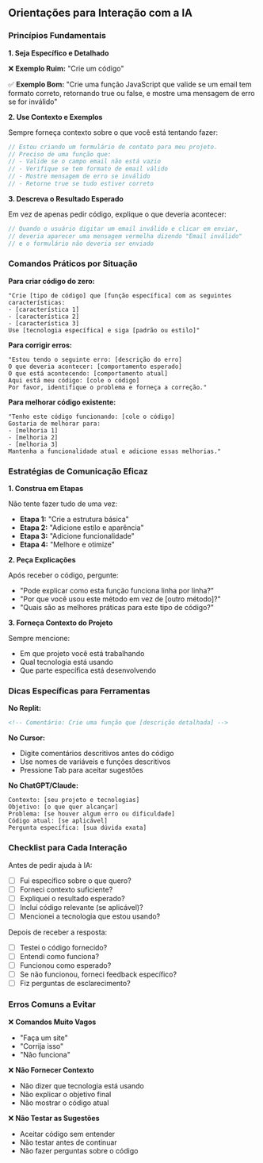 ## Orientações para Interação com a IA

### Princípios Fundamentais

**1. Seja Específico e Detalhado**

❌ **Exemplo Ruim:** "Crie um código"

✅ **Exemplo Bom:** "Crie uma função JavaScript que valide se um email tem formato correto, retornando true ou false, e mostre uma mensagem de erro se for inválido"

**2. Use Contexto e Exemplos**

Sempre forneça contexto sobre o que você está tentando fazer:

```javascript
// Estou criando um formulário de contato para meu projeto.
// Preciso de uma função que:
// - Valide se o campo email não está vazio
// - Verifique se tem formato de email válido
// - Mostre mensagem de erro se inválido
// - Retorne true se tudo estiver correto
```

**3. Descreva o Resultado Esperado**

Em vez de apenas pedir código, explique o que deveria acontecer:

```javascript
// Quando o usuário digitar um email inválido e clicar em enviar,
// deveria aparecer uma mensagem vermelha dizendo "Email inválido"
// e o formulário não deveria ser enviado
```

### Comandos Práticos por Situação

**Para criar código do zero:**
```
"Crie [tipo de código] que [função específica] com as seguintes características:
- [característica 1]
- [característica 2]
- [característica 3]
Use [tecnologia específica] e siga [padrão ou estilo]"
```

**Para corrigir erros:**
```
"Estou tendo o seguinte erro: [descrição do erro]
O que deveria acontecer: [comportamento esperado]
O que está acontecendo: [comportamento atual]
Aqui está meu código: [cole o código]
Por favor, identifique o problema e forneça a correção."
```

**Para melhorar código existente:**
```
"Tenho este código funcionando: [cole o código]
Gostaria de melhorar para:
- [melhoria 1]
- [melhoria 2]
- [melhoria 3]
Mantenha a funcionalidade atual e adicione essas melhorias."
```

### Estratégias de Comunicação Eficaz

**1. Construa em Etapas**

Não tente fazer tudo de uma vez:

- **Etapa 1:** "Crie a estrutura básica"
- **Etapa 2:** "Adicione estilo e aparência"
- **Etapa 3:** "Adicione funcionalidade"
- **Etapa 4:** "Melhore e otimize"

**2. Peça Explicações**

Após receber o código, pergunte:
- "Pode explicar como esta função funciona linha por linha?"
- "Por que você usou este método em vez de [outro método]?"
- "Quais são as melhores práticas para este tipo de código?"

**3. Forneça Contexto do Projeto**

Sempre mencione:
- Em que projeto você está trabalhando
- Qual tecnologia está usando
- Que parte específica está desenvolvendo

### Dicas Específicas para Ferramentas

**No Replit:**
```html
<!-- Comentário: Crie uma função que [descrição detalhada] -->
```

**No Cursor:**
- Digite comentários descritivos antes do código
- Use nomes de variáveis e funções descritivos
- Pressione Tab para aceitar sugestões

**No ChatGPT/Claude:**
```
Contexto: [seu projeto e tecnologias]
Objetivo: [o que quer alcançar]
Problema: [se houver algum erro ou dificuldade]
Código atual: [se aplicável]
Pergunta específica: [sua dúvida exata]
```

### Checklist para Cada Interação

Antes de pedir ajuda à IA:
- [ ] Fui específico sobre o que quero?
- [ ] Forneci contexto suficiente?
- [ ] Expliquei o resultado esperado?
- [ ] Incluí código relevante (se aplicável)?
- [ ] Mencionei a tecnologia que estou usando?

Depois de receber a resposta:
- [ ] Testei o código fornecido?
- [ ] Entendi como funciona?
- [ ] Funcionou como esperado?
- [ ] Se não funcionou, forneci feedback específico?
- [ ] Fiz perguntas de esclarecimento?

### Erros Comuns a Evitar

❌ **Comandos Muito Vagos**
- "Faça um site"
- "Corrija isso"
- "Não funciona"

❌ **Não Fornecer Contexto**
- Não dizer que tecnologia está usando
- Não explicar o objetivo final
- Não mostrar o código atual

❌ **Não Testar as Sugestões**
- Aceitar código sem entender
- Não testar antes de continuar
- Não fazer perguntas sobre o código

